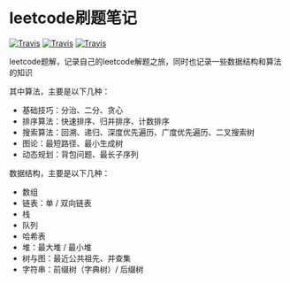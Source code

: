 # leetcode刷题笔记

[![Travis](https://img.shields.io/badge/language-Java-blue.svg)](.)
[![Travis](https://img.shields.io/badge/language-Rust-red.svg)](.)
[![Travis](https://img.shields.io/badge/language-Kotlin-yellow.svg)](.)

leetcode题解，记录自己的leetcode解题之旅，同时也记录一些数据结构和算法的知识

其中算法，主要是以下几种：

- 基础技巧：分治、二分、贪心
- 排序算法：快速排序、归并排序、计数排序
- 搜索算法：回溯、递归、深度优先遍历、广度优先遍历、二叉搜索树
- 图论：最短路径、最小生成树
- 动态规划：背包问题、最长子序列

数据结构，主要是以下几种：

- 数组
- 链表：单 / 双向链表
- 栈
- 队列
- 哈希表
- 堆：最大堆 / 最小堆
- 树与图：最近公共祖先、并查集
- 字符串：前缀树（字典树）/ 后缀树
